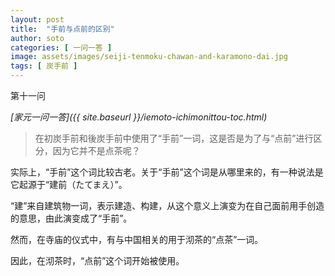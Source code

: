 ```yaml
---
layout: post
title:  "手前与点前的区别"
author: soto
categories: [ 一问一答 ]
image: assets/images/seiji-tenmoku-chawan-and-karamono-dai.jpg
tags: [ 炭手前 ]
---
```


第十一问

*[家元一问一答]({{ site.baseurl }}/iemoto-ichimonittou-toc.html)*

> 在初炭手前和後炭手前中使用了“手前”一词，这是否是为了与“点前”进行区分，因为它并不是点茶呢？

实际上，“手前”这个词比较古老。关于“手前”这个词是从哪里来的，有一种说法是它起源于“建前（たてまえ）”。

“建”来自建筑物一词，表示建造、构建，从这个意义上演变为在自己面前用手创造的意思，由此演变成了“手前”。

然而，在寺庙的仪式中，有与中国相关的用于沏茶的“点茶”一词。

因此，在沏茶时，“点前”这个词开始被使用。
